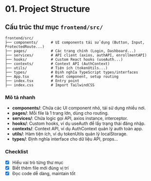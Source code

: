 # 01. Project Structure

## Cấu trúc thư mục `frontend/src/`

```
frontend/src/
├── components/      # UI components tái sử dụng (Button, Input, ProtectedRoute...)
├── pages/           # Các trang chính (Login, Dashboard...)
├── services/        # API client (axios, authAPI, enrollmentAPI)
├── hooks/           # Custom React hooks (useAuth...)
├── contexts/        # Context API (AuthContext)
├── utils/           # Tiện ích (tokenUtils...)
├── types/           # Định nghĩa TypeScript types/interfaces
├── App.tsx          # Root component, setup routing
├── index.tsx        # Entry point
├── index.css        # Import TailwindCSS
```

### Mô tả nhanh
- **components/**: Chứa các UI component nhỏ, tái sử dụng nhiều nơi.
- **pages/**: Mỗi file là 1 trang lớn, dùng cho routing.
- **services/**: Chứa logic gọi API, axios instance, interceptor.
- **hooks/**: Custom hooks, ví dụ useAuth để lấy trạng thái đăng nhập.
- **contexts/**: Context API, ví dụ AuthContext quản lý auth toàn app.
- **utils/**: Hàm tiện ích, ví dụ tokenUtils quản lý localStorage.
- **types/**: Định nghĩa interface cho dữ liệu API, props...

### Checklist
- [x] Hiểu vai trò từng thư mục
- [x] Biết thêm file mới đúng vị trí
- [x] Đọc code dễ dàng, maintain tốt 